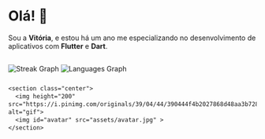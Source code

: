 # Olá! 👋

Sou a **Vitória**, e estou há um ano me especializando no desenvolvimento de aplicativos com **Flutter** e **Dart**.

## 

![Streak Graph](https://streak-stats.demolab.com?user=VitoriaSantanaS&locale=en&mode=daily&theme=moltack&hide_border=false&border_radius=5)
![Languages Graph](https://github-readme-stats.vercel.app/api/top-langs?username=VitoriaSantanaS&locale=en&hide_title=false&layout=compact&card_width=320&langs_count=6&theme=moltack&hide_border=false)

### 
    <section class="center">
      <img height="200" src="https://i.pinimg.com/originals/39/04/44/390444f4b2027868d48aa3b7289a39a6.gif" alt="gif">
      <img id="avatar" src="assets/avatar.jpg" >
    </section>
